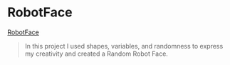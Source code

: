 # RobotFace

[RobotFace](https://carolinedaley.github.io/RobotFace/)
>In this project I used shapes, variables, and randomness to express my creativity and created a Random Robot Face. 
